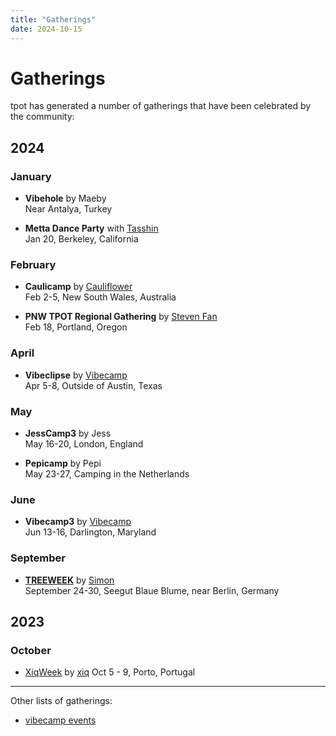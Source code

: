 ```yaml
---
title: "Gatherings"
date: 2024-10-15
---
```


# Gatherings

tpot has generated a number of gatherings that have been celebrated by the community:

## 2024


### January
- **Vibehole** by Maeby  
  Near Antalya, Turkey

- **Metta Dance Party** with [Tasshin](https://x.com/tasshinfogleman)  
  Jan 20, Berkeley, California

### February
- **Caulicamp** by [Cauliflower](https://x.com/cauliflwr_human)  
  Feb 2-5, New South Wales, Australia

- **PNW TPOT Regional Gathering** by [Steven Fan](https://x.com/_StevenFan)  
  Feb 18, Portland, Oregon

### April
- **Vibeclipse** by [Vibecamp](https://vibe.camp)  
  Apr 5-8, Outside of Austin, Texas

### May
- **JessCamp3** by Jess  
  May 16-20, London, England

- **Pepicamp** by Pepi  
  May 23-27, Camping in the Netherlands

### June
- **Vibecamp3** by [Vibecamp](https://vibe.camp)  
  Jun 13-16, Darlington, Maryland


### September 
- **[TREEWEEK](https://simonohler.com/treeweek)** by [Simon](https://x.com/simon_ohler)  
  September 24-30, Seegut Blaue Blume, near Berlin, Germany 
  <!--
  - [TREEWEEK debrief with Richard D. Bartlett and Simon](https://x.com/i/broadcasts/1jMJgBAYBDeGL)
  --> 

## 2023 

### October 
- [XiqWeek](https://xiqweek.brick.do/) by [xiq](https://x.com/exgenesis)
  Oct 5 - 9, Porto, Portugal 

---

Other lists of gatherings: 
- [vibecamp events](https://vibe.camp/events/)
